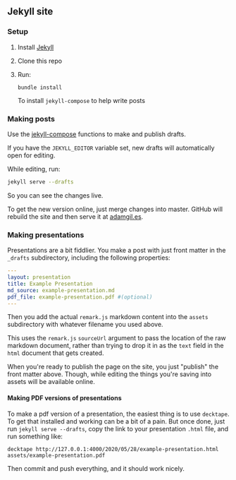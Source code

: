 ## Jekyll site

### Setup

1. Install [Jekyll](https://jekyllrb.com/docs/installation/)

2. Clone this repo

3. Run:

    ```
    bundle install
    ```

    To install `jekyll-compose` to help write posts

### Making posts

Use the [jekyll-compose](https://github.com/jekyll/jekyll-compose) functions
to make and publish drafts.

If you have the `JEKYLL_EDITOR` variable set, new drafts will automatically 
open for editing.

While editing, run:

```bash
jekyll serve --drafts
```

So you can see the changes live.

To get the new version online, just merge changes into master. 
GitHub will rebuild the site and then serve it at [adamgil.es](https://adamgil.es).

### Making presentations

Presentations are a bit fiddlier. You make a post with just front matter in the
`_drafts` subdirectory, including the following properties:

```yaml
---
layout: presentation
title: Example Presentation
md_source: example-presentation.md
pdf_file: example-presentation.pdf #(optional)
---
```

Then you add the actual `remark.js` markdown content into the `assets` subdirectory
with whatever filename you used above.

This uses the `remark.js` `sourceUrl` argument to pass the location of the raw
markdown document, rather than trying to drop it in as the `text` field in the `html`
document that gets created.

When you're ready to publish the page on the site, you just "publish" the front matter 
above. Though, while editing the things you're saving into assets will be available online.

#### Making PDF versions of presentations

To make a pdf version of a presentation, the easiest thing is to use `decktape`.
To get that installed and working can be a bit of a pain. But once done, just
run `jekyll serve --drafts`, copy the link to your presentation `.html` file, and run
something like:

```
decktape http://127.0.0.1:4000/2020/05/28/example-presentation.html assets/example-presentation.pdf
```

Then commit and push everything, and it should work nicely.
